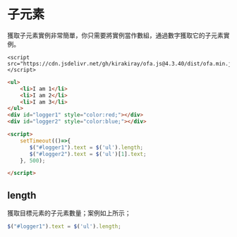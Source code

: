 # 子元素

獲取子元素實例非常簡單，你只需要將實例當作數組，通過數字獲取它的子元素實例。

<html-viewer>

```
<script src="https://cdn.jsdelivr.net/gh/kirakiray/ofa.js@4.3.40/dist/ofa.min.js"></script>
```

```html
<ul>
    <li>I am 1</li>
    <li>I am 2</li>
    <li>I am 3</li>
</ul>
<div id="logger1" style="color:red;"></div>
<div id="logger2" style="color:blue;"></div>

<script>
    setTimeout(()=>{
       $("#logger1").text = $('ul').length;
       $("#logger2").text = $('ul')[1].text;
    }, 500);

</script>
```

</html-viewer>

## length

獲取目標元素的子元素數量；案例如上所示；

```javascript
$("#logger1").text = $('ul').length;
```